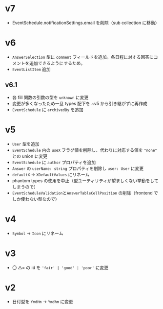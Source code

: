 # v7

-   EventSchedule.notificationSettings.email を削除（sub collection に移動）

# v6

-   `AnswerSelection` 型に `comment` フィールドを追加。各日程に対する回答にコメントを追加できるようにするため。
-   `EventListItem` 追加

## v6.1

-   各 fill 関数の引数の型を `unknown` に変更
-   変更が多くなったため一旦 types 配下を ~v5 から引き継がずに再作成
-   `EventSchedule` に `archivedBy` を追加

# v5

-   `User` 型を追加
-   `EventSchedule` 内の `useX` フラグ値を削除し、代わりに対応する値を `"none"` との union に変更
-   `EventSchedule` に `author` プロパティを追加
-   `Answer` の `userName: string` プロパティを削除し `user: User` に変更
-   `defaultX` -> `XDefaultValues` にリネーム
-   phantom types の使用を中止（型ユーティリティが望ましくない挙動をしてしまうので）
-   `EventScheduleValidation`と`AnswerTableCellPosition` の削除（frontend でしか使わない型なので）

# v4

-   `Symbol` -> `Icon` にリネーム

# v3

-   〇 △× の id を `'fair' | 'good' | 'poor'` に変更

# v2

-   日付型を `YmdHm` -> `Ymdhm` に変更
